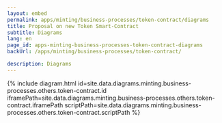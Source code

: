 ```yaml
---
layout: embed
permalink: apps/minting/business-processes/token-contract/diagrams
title: Proposal on new Token Smart-Contract
subtitle: Diagrams
lang: en
page_id: apps-minting-business-processes-token-contract-diagrams
backUrl: /apps/minting/business-processes/token-contract/

description: Diagrams
---
```

{% include diagram.html id=site.data.diagrams.minting.business-processes.others.token-contract.id iframePath=site.data.diagrams.minting.business-processes.others.token-contract.iframePath scriptPath=site.data.diagrams.minting.business-processes.others.token-contract.scriptPath %}